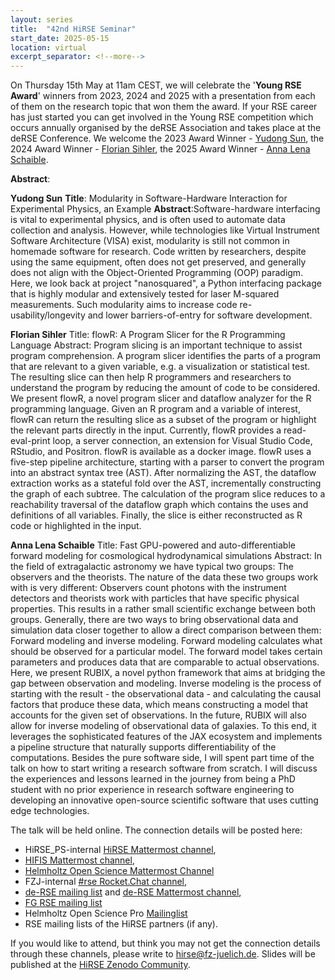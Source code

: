 ```yaml
---
layout: series
title:  "42nd HiRSE Seminar"
start_date: 2025-05-15
location: virtual
excerpt_separator: <!--more-->
---
```


On Thursday 15th May at 11am CEST, we will celebrate the '**Young RSE Award**' winners from 2023, 2024 and 2025 with a presentation from each of them on the research topic that won them the award. If your RSE career has just started you can get involved in the Young RSE competition which occurs annually organised by the deRSE Association and takes place at the deRSE Conference. 
We welcome the 2023 Award Winner - [Yudong Sun](https://yudong.dev/?hl=de&expand), the 2024 Award Winner - [Florian Sihler](https://www.uni-ulm.de/in/sp/team/florian-sihler/), the 2025 Award Winner - [Anna Lena Schaible](https://www.imprs-hd.mpg.de/507265/Schaible-Annalena). 
<!--more-->

**Abstract**:

**Yudong Sun** 
**Title**: Modularity in Software-Hardware Interaction for Experimental Physics, an Example
**Abstract**:Software-hardware interfacing is vital to experimental physics, and is often used to automate data collection and analysis. However, while technologies like Virtual Instrument Software Architecture (VISA) exist, modularity is still not common in homemade software for research. Code written by researchers, despite using the same equipment, often does not get preserved, and generally does not align with the Object-Oriented Programming (OOP) paradigm. Here, we look back at project "nanosquared", a Python interfacing package that is highly modular and extensively tested for laser M-squared measurements. Such modularity aims to increase code re-usability/longevity and lower barriers-of-entry for software development.

**Florian Sihler**
Title: flowR: A Program Slicer for the R Programming Language
Abstract: Program slicing is an important technique to assist program comprehension. A program slicer identifies the parts of a program that are relevant to a given variable, e.g. a visualization or statistical test. The resulting slice can then help R programmers and researchers to understand the program by reducing the amount of code to be considered. We present flowR, a novel program slicer and dataflow analyzer for the R programming language. Given an R program and a variable of interest, flowR can return the resulting slice as a subset of the program or highlight the relevant parts directly in the input. Currently, flowR provides a read-eval-print loop, a server connection, an extension for Visual Studio Code, RStudio, and Positron. flowR is available as a docker image. flowR uses a five-step pipeline architecture, starting with a parser to convert the program into an abstract syntax tree (AST). After normalizing the AST, the dataflow extraction works as a stateful fold over the AST, incrementally constructing the graph of each subtree. The calculation of the program slice reduces to a reachability traversal of the dataflow graph which contains the uses and definitions of all variables. Finally, the slice is either reconstructed as R code or highlighted in the input.

**Anna Lena Schaible**
Title: Fast GPU-powered and auto-differentiable forward modeling for cosmological hydrodynamical simulations
Abstract: In the field of extragalactic astronomy we have typical two groups: The observers and the theorists. The nature of the data these two groups work with is very different: Observers count photons with the instrument detectors and theorists work with particles that have specific physical properties. This results in a rather small scientific exchange between both groups. Generally, there are two ways to bring observational data and simulation data closer together to allow a direct comparison between them: Forward modeling and inverse modeling.
Forward modeling calculates what should be observed for a particular model. The forward model takes certain parameters and produces data that are comparable to actual observations. Here, we present RUBIX, a novel python framework that aims at bridging the gap between observation and modeling. Inverse modeling is the process of starting with the result - the observational data - and calculating the causal factors that produce these data, which means constructing a model that accounts for the given set of observations. In the future, RUBIX will also allow for inverse modeling of observational data of galaxies. To this end, it leverages the sophisticated features of the JAX ecosystem and implements a pipeline structure that naturally supports differentiability of the computations. Besides the pure software side, I will spent part time of the talk on how to start writing a research software from scratch. I will discuss the experiences and lessons learned in the journey from being a PhD student with no prior experience in research software engineering to developing an innovative open-source scientific software that uses cutting edge technologies.

The talk will be held online. The connection details will be posted here:

* HiRSE_PS-internal [HiRSE Mattermost channel](https://mattermost.hzdr.de/hirse),
* [HIFIS Mattermost channel](https://mattermost.hzdr.de/hifis), 
* [Helmholtz Open Science Mattermost Channel](https://mattermost.hzdr.de/open-science)
* FZJ-internal [#rse Rocket.Chat channel](https://chat.fz-juelich.de/channel/rse),
* [de-RSE mailing list](https://de-rse.org/de/join.html) and [de-RSE Mattermost channel](https://chat.gwdg.de/channel/derse),
* [FG RSE mailing list](https://fg-rse.gi.de/weiteres/mailingliste)
* Helmholtz Open Science Pro [Mailinglist](https://os.helmholtz.de/en/newsroom/mailing-list/)
* RSE mailing lists of the HiRSE partners (if any).

If you would like to attend, but think you may not get the connection details through these channels, please write to [hirse@fz-juelich.de](mailto:hirse@fz-juelich.de). Slides will be published at the [HiRSE Zenodo Community](https://zenodo.org/communities/hirse/).
